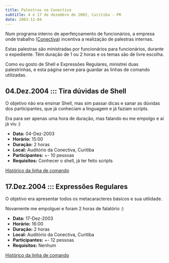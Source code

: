```yaml
---
title: Palestras na Conectiva
subtitle: 4 e 17 de dezembro de 2003, Curitiba - PR
date: 2003-12-04
---
```


Num programa interno de aperfeiçoamento de funcionários, a
empresa onde trabalho ([Conectiva](http://www.conectiva.com.br))
incentiva a realização de palestras internas.

Estas palestras são ministradas por funcionários para
funcionários, durante o expediente. Têm duração de 1 ou 2
horas e os temas são de livre escolha.

Como eu gosto de Shell e Expressões Regulares, ministrei duas
palestrinhas, e esta página serve para guardar as linhas de
comando utilizadas.

## 04.Dez.2004 ::: Tira dúvidas de Shell

O objetivo não era ensinar Shell, mas sim passar dicas e sanar as
dúvidas dos participantes, que já conheciam a linguagem e já faziam
scripts.

Era para ser apenas uma hora de duração, mas falando eu me empolgo e
aí já viu :)

* **Data:** 04-Dez-2003
* **Horário:** 15:00
* **Duração:** 2 horas
* **Local:** Auditório da Conectiva, Curitiba
* **Participantes:** +- 10 pessoas
* **Requisitos:** Conhecer o shell, já ter feito scripts

[Histórico da linha de comando](conectiva-shell-prompt.html)

## 17.Dez.2004 ::: Expressões Regulares

O objetivo era apresentar todos os metacaracteres básicos e sua utilidade.

Novamente me empolguei e foram 2 horas de falatório :)

* **Data:** 17-Dez-2003
* **Horário:** 16:00
* **Duração:** 2 horas
* **Local:** Auditório da Conectiva, Curitiba
* **Participantes:** +- 12 pessoas
* **Requisitos:** Nenhum

[Histórico da linha de comando](conectiva-er-prompt.html)
